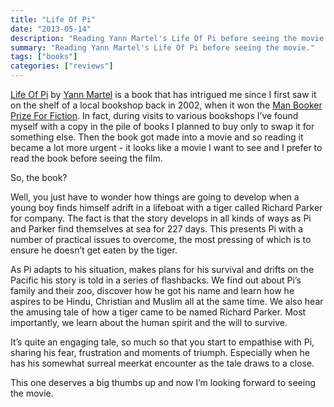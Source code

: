 ```yaml
---
title: "Life Of Pi"
date: "2013-05-14"
description: "Reading Yann Martel's Life Of Pi before seeing the movie."
summary: "Reading Yann Martel's Life Of Pi before seeing the movie."
tags: ["books"]
categories: ["reviews"]
---
```


[Life Of Pi](http://en.wikipedia.org/wiki/Life_of_Pi) by [Yann Martel](http://en.wikipedia.org/wiki/Yann_Martel) is a book that has intrigued me since I first saw it on the shelf of a local bookshop back in 2002, when it won the [Man Booker Prize For Fiction](https://thebookerprizes.com/the-booker-library/books/life-of-pi). In fact, during visits to various bookshops I’ve found myself with a copy in the pile of books I planned to buy only to swap it for something else. Then the book got made into a movie and so reading it became a lot more urgent - it looks like a movie I want to see and I prefer to read the book before seeing the film.

So, the book?

Well, you just have to wonder how things are going to develop when a young boy finds himself adrift in a lifeboat with a tiger called Richard Parker for company. The fact is that the story develops in all kinds of ways as Pi and Parker find themselves at sea for 227 days. This presents Pi with a number of practical issues to overcome, the most pressing of which is to ensure he doesn’t get eaten by the tiger.

As Pi adapts to his situation, makes plans for his survival and drifts on the Pacific his story is told in a series of flashbacks. We find out about Pi’s family and their zoo, discover how he got his name and learn how he aspires to be Hindu, Christian and Muslim all at the same time. We also hear the amusing tale of how a tiger came to be named Richard Parker. Most importantly, we learn about the human spirit and the will to survive.

It’s quite an engaging tale, so much so that you start to empathise with Pi, sharing his fear, frustration and moments of triumph. Especially when he has his somewhat surreal meerkat encounter as the tale draws to a close.

This one deserves a big thumbs up and now I’m looking forward to seeing the movie.
